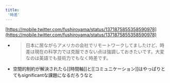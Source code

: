 ```yaml
---
title:
 '時差'
---
```


[https://mobile.twitter.com/fushiroyama/status/1371875855358590978](https://mobile.twitter.com/fushiroyama/status/1371875855358590978)
- > 日本に居ながらアメリカの会社でリモートワークしてましたけど、時差は現在の科学力では克服できない点は強調しておきたいです。大変なのは英語でも技術力でもなく時差です。

- 空間的制約が解決されたら[[時間軸]]と[[コミュニケーション]]はやっぱりとてもsignificantな課題になるだろうなと

